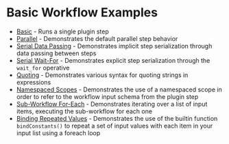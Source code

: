 # Basic Workflow Examples
- [Basic](basic) - Runs a single plugin step
- [Parallel](parallel) - Demonstrates the default parallel step behavior
- [Serial Data Passing](serial-data_passing) - Demonstrates implicit step serialization
through data passing between steps
- [Serial Wait-For](serial-wait_for) - Demonstrates explicit step serialization through
the `wait_for` operative
- [Quoting](quoting) - Demonstrates various syntax for quoting strings in expressions
- [Namespaced Scopes](namespaced-scopes) - Demonstrates the use of a namespaced scope in
order to refer to the workflow input schema from the plugin step
- [Sub-Workflow For-Each](sub-workflow-foreach) - Demonstrates iterating over a list of
input items, executing the sub-workflow for each one
- [Binding Repeated Values](bind-constants) - Demonstrates the use of the builtin
function `bindConstants()` to repeat a set of input values with each item in your input
list using a foreach loop
